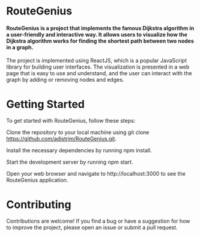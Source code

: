 # RouteGenius

#### RouteGenius is a project that implements the famous Dijkstra algorithm in a user-friendly and interactive way. It allows users to visualize how the Dijkstra algorithm works for finding the shortest path between two nodes in a graph.

The project is implemented using ReactJS, which is a popular JavaScript library for building user interfaces. The visualization is presented in a web page that is easy to use and understand, and the user can interact with the graph by adding or removing nodes and edges.

# Getting Started
To get started with RouteGenius, follow these steps:

Clone the repository to your local machine using git clone https://github.com/adistrim/RouteGenius.git.

Install the necessary dependencies by running npm install.

Start the development server by running npm start.

Open your web browser and navigate to http://localhost:3000 to see the RouteGenius application.

# Contributing
Contributions are welcome! If you find a bug or have a suggestion for how to improve the project, please open an issue or submit a pull request.
